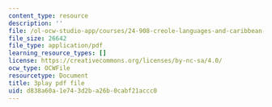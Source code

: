 ```yaml
---
content_type: resource
description: ''
file: /ol-ocw-studio-app/courses/24-908-creole-languages-and-caribbean-identities-spring-2017/d838a60a1e743d2ba26b0cabf21accc0_OKAsxiE8ziY.pdf
file_size: 26642
file_type: application/pdf
learning_resource_types: []
license: https://creativecommons.org/licenses/by-nc-sa/4.0/
ocw_type: OCWFile
resourcetype: Document
title: 3play pdf file
uid: d838a60a-1e74-3d2b-a26b-0cabf21accc0
---
```

